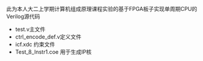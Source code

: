 此为本人大二上学期计算机组成原理课程实验的基于FPGA板子实现单周期CPU的Verilog源代码
* test.v主文件
* ctrl_encode_def.v定义文件
* icf.xdc 约束文件
* Test_8_Instr1.coe 用于生成IP核
